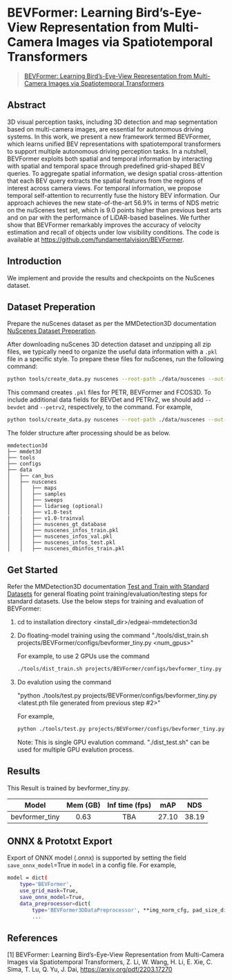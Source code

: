 # BEVFormer: Learning Bird’s-Eye-View Representation from Multi-Camera Images via Spatiotemporal Transformers

> [BEVFormer: Learning Bird’s-Eye-View Representation from Multi-Camera Images via Spatiotemporal Transformers](https://arxiv.org/pdf/2203.17270)

<!-- [ALGORITHM] -->

## Abstract

3D visual perception tasks, including 3D detection and map segmentation based on multi-camera images, are essential for autonomous driving systems. In this work, we present a new framework termed BEVFormer, which learns unified BEV representations with spatiotemporal transformers to support multiple autonomous driving perception tasks. In a nutshell, BEVFormer exploits both spatial and temporal information by interacting with spatial and temporal space through predefined
grid-shaped BEV queries. To aggregate spatial information, we design spatial cross-attention that each BEV query extracts the spatial features from the regions of interest across camera views. For temporal information, we propose temporal self-attention to recurrently fuse the history BEV information. Our approach achieves the new state-of-the-art 56.9% in terms of NDS metric on the nuScenes test set, which is 9.0 points higher than previous best arts and on par with the performance of LiDAR-based baselines. We further show that BEVFormer remarkably improves
the accuracy of velocity estimation and recall of objects under low visibility conditions. The code is available at https://github.com/fundamentalvision/BEVFormer.

## Introduction

We implement and provide the results and checkpoints on the NuScenes dataset. <!-- The result can be found in [Object Detection Zoo](../../docs/det3d_modelzoo.md) -->

## Dataset Preperation

Prepare the nuScenes dataset as per the MMDetection3D documentation [NuScenes Dataset Preperation](../../docs/en/advanced_guides/datasets/nuscenes.md). 

After downloading nuScenes 3D detection dataset and unzipping all zip files, we typically need to organize the useful data information with a `.pkl` file in a specific style.
To prepare these files for nuScenes, run the following command:

```bash
python tools/create_data.py nuscenes --root-path ./data/nuscenes --out-dir ./data/nuscenes --extra-tag nuscenes --canbus ./data
```

This command creates `.pkl` files for PETR, BEVFormer and FCOS3D. To include additional data fields for BEVDet and PETRv2, we should add `--bevdet` and `--petrv2`, respectively, to the command. For example,

```bash
python tools/create_data.py nuscenes --root-path ./data/nuscenes --out-dir ./data/nuscenes --extra-tag nuscenes --canbus ./data --bevdet --petrv2
```

The folder structure after processing should be as below.

```
mmdetection3d
├── mmdet3d
├── tools
├── configs
├── data
│   ├── can_bus
│   ├── nuscenes
│   │   ├── maps
│   │   ├── samples
│   │   ├── sweeps
│   │   ├── lidarseg (optional)
│   │   ├── v1.0-test
|   |   ├── v1.0-trainval
│   │   ├── nuscenes_gt_database
│   │   ├── nuscenes_infos_train.pkl
│   │   ├── nuscenes_infos_val.pkl
│   │   ├── nuscenes_infos_test.pkl
│   │   ├── nuscenes_dbinfos_train.pkl
```

## Get Started

Refer the MMDetection3D documentation [Test and Train with Standard Datasets](../../docs/en/user_guides/train_test.md) for general floating point training/evaluation/testing steps for standard datasets. Use the below steps for training and evaluation of BEVFormer:

1. cd to installation directory <install_dir>/edgeai-mmdetection3d

2. Do floating-model training using the command 
    "./tools/dist_train.sh projects/BEVFormer/configs/bevformer_tiny.py <num_gpus>"

    For example, to use 2 GPUs use the command
    ```bash
    ./tools/dist_train.sh projects/BEVFormer/configs/bevformer_tiny.py 2
    ```

3.  Do evalution using the command 

    "python ./tools/test.py projects/BEVFormer/configs/bevformer_tiny.py <latest.pth file generated from previous step #2>" 

    For example,

    ```bash
    python ./tools/test.py projects/BEVFormer/configs/bevformer_tiny.py ./work_dirs/bevformer_tiny/epoch_24.pth
    ```
    Note: This is single GPU evalution command. "./dist_test.sh" can be used for multiple GPU evalution process.


## Results

This Result is trained by bevformer_tiny.py.

|                    Model                      | Mem (GB) | Inf time (fps) | mAP    | NDS   |
| :-------------------------------------------: | :------: | :------------: | :---:  | :--:  |
| bevformer_tiny                                |   0.63   |       TBA      | 27.10  | 38.19 | 

<!-- 
## 3D Object Detection Model Zoo

Complexity and Accuracy report of several trained models is available at the [3D Detection Model Zoo](../../docs/det3d_modelzoo.md) 


## Quantization
This tutorial explains more about quantization and how to do [Quantization Aware Training (QAT)](../../docs/det3d_quantization.md) of detection models.
-->

## ONNX & Prototxt Export

Export of ONNX model (.onnx) is supported by setting the field `save_onnx_model`=True in `model` in a config file. For example,

```bash
model = dict(
    type='BEVFormer',
    use_grid_mask=True,
    save_onnx_model=True,
    data_preprocessor=dict(
        type='BEVFormer3DDataPreprocessor', **img_norm_cfg, pad_size_divisor=32),
        ...
```
## References

[1] BEVFormer: Learning Bird’s-Eye-View Representation from Multi-Camera Images via Spatiotemporal Transformers, Z. Li, W. Wang, H. Li, E. Xie, C. Sima, T. Lu, Q. Yu, J. Dai, https://arxiv.org/pdf/2203.17270
